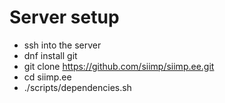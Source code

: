 # Server setup #
* ssh into the server
* dnf install git
* git clone https://github.com/siimp/siimp.ee.git
* cd siimp.ee
* ./scripts/dependencies.sh
